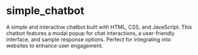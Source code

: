 # simple_chatbot
A simple and interactive chatbot built with HTML, CSS, and JavaScript. This chatbot features a modal popup for chat interactions, a user-friendly interface, and sample response options. Perfect for integrating into websites to enhance user engagement.
